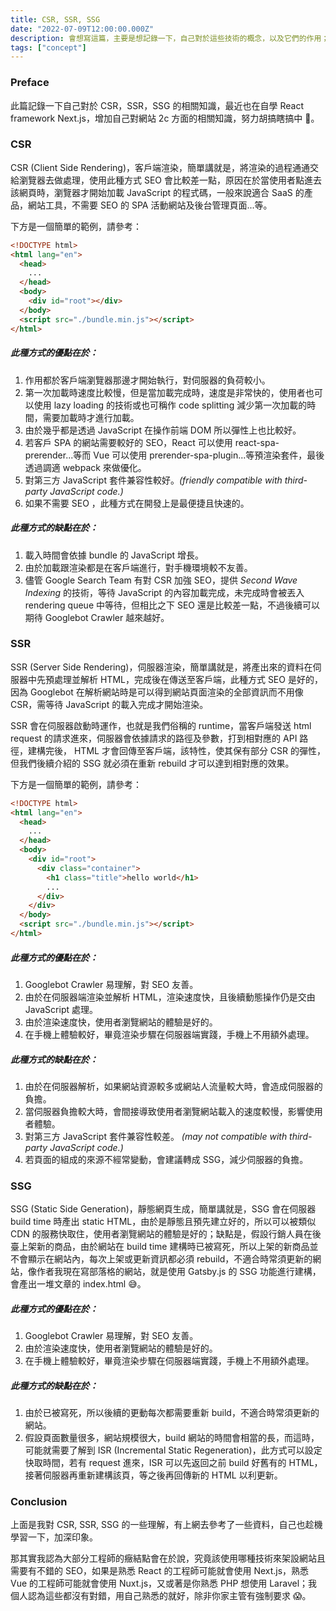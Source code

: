 ```yaml
---
title: CSR, SSR, SSG
date: "2022-07-09T12:00:00.000Z"
description: 會想寫這篇，主要是想記錄一下，自己對於這些技術的概念，以及它們的作用；畢竟自己在公司比較偏向做後台管理介面及工具，基本上就是 CSR 用一用就好，也不太用去管網站 SEO 方面的優化，WebAssembly，Meta...等，但如果之後想要做 2c 方面的網站，可能就要使用到 SSR 和 SSG 的概念。
tags: ["concept"]
---
```


### Preface

此篇記錄一下自己對於 CSR，SSR，SSG 的相關知識，最近也在自學 React framework Next.js，增加自己對網站 2c 方面的相關知識，努力胡搞瞎搞中 🤪。

### CSR

CSR (Client Side Rendering)，客戶端渲染，簡單講就是，將渲染的過程通通交給瀏覽器去做處理，使用此種方式 SEO 會比較差一點，原因在於當使用者點進去該網頁時，瀏覽器才開始加載 JavaScript 的程式碼，一般來說適合 SaaS 的產品，網站工具，不需要 SEO 的 SPA 活動網站及後台管理頁面...等。

下方是一個簡單的範例，請參考：

```html
<!DOCTYPE html>
<html lang="en">
  <head>
    ...
  </head>
  <body>
    <div id="root"></div>
  </body>
  <script src="./bundle.min.js"></script>
</html>
```

##### 此種方式的優點在於：

1. 作用都於客戶端瀏覽器那邊才開始執行，對伺服器的負荷較小。
2. 第一次加載時速度比較慢，但是當加載完成時，速度是非常快的，使用者也可以使用 lazy loading 的技術或也可稱作 code splitting 減少第一次加載的時間，需要加載時才進行加載。
3. 由於幾乎都是透過 JavaScript 在操作前端 DOM 所以彈性上也比較好。
4. 若客戶 SPA 的網站需要較好的 SEO，React 可以使用 react-spa-prerender...等而 Vue 可以使用 prerender-spa-plugin...等預渲染套件，最後透過調適 webpack 來做優化。
5. 對第三方 JavaScript 套件兼容性較好。_(friendly compatible with third-party JavaScript code.)_
6. 如果不需要 SEO ，此種方式在開發上是最便捷且快速的。

##### 此種方式的缺點在於：

1. 載入時間會依據 bundle 的 JavaScript 增長。
2. 由於加載跟渲染都是在客戶端進行，對手機環境較不友善。
3. 儘管 Google Search Team 有對 CSR 加強 SEO，提供 _Second Wave Indexing_ 的技術，等待 JavaScript 的內容加載完成，未完成時會被丟入 rendering queue 中等待，但相比之下 SEO 還是比較差一點，不過後續可以期待 Googlebot Crawler 越來越好。

### SSR

SSR (Server Side Rendering)，伺服器渲染，簡單講就是，將產出來的資料在伺服器中先預處理並解析 HTML，完成後在傳送至客戶端，此種方式 SEO 是好的，因為 Googlebot 在解析網站時是可以得到網站頁面渲染的全部資訊而不用像 CSR，需等待 JavaScript 的載入完成才開始渲染。

SSR 會在伺服器啟動時運作，也就是我們俗稱的 runtime，當客戶端發送 html request 的請求進來，伺服器會依據請求的路徑及參數，打到相對應的 API 路徑，建構完後， HTML 才會回傳至客戶端，該特性，使其保有部分 CSR 的彈性，但我們後續介紹的 SSG 就必須在重新 rebuild 才可以達到相對應的效果。

下方是一個簡單的範例，請參考：

```html
<!DOCTYPE html>
<html lang="en">
  <head>
    ...
  </head>
  <body>
    <div id="root">
      <div class="container">
        <h1 class="title">hello world</h1>
        ...
      </div>
    </div>
  </body>
  <script src="./bundle.min.js"></script>
</html>
```

##### 此種方式的優點在於：

1. Googlebot Crawler 易理解，對 SEO 友善。
2. 由於在伺服器端渲染並解析 HTML，渲染速度快，且後續動態操作仍是交由 JavaScript 處理。
3. 由於渲染速度快，使用者瀏覽網站的體驗是好的。
4. 在手機上體驗較好，畢竟渲染步驟在伺服器端實踐，手機上不用額外處理。

##### 此種方式的缺點在於：

1. 由於在伺服器解析，如果網站資源較多或網站人流量較大時，會造成伺服器的負擔。
2. 當伺服器負擔較大時，會間接導致使用者瀏覽網站載入的速度較慢，影響使用者體驗。
3. 對第三方 JavaScript 套件兼容性較差。 _(may not compatible with third-party JavaScript code.)_
4. 若頁面的組成的來源不經常變動，會建議轉成 SSG，減少伺服器的負擔。

### SSG

SSG (Static Side Generation)，靜態網頁生成，簡單講就是，SSG 會在伺服器 build time 時產出 static HTML，由於是靜態且預先建立好的，所以可以被類似 CDN 的服務快取住，使用者瀏覽網站的體驗是好的；缺點是，假設行銷人員在後臺上架新的商品，由於網站在 build time 建構時已被寫死，所以上架的新商品並不會顯示在網站內，每次上架或更新資訊都必須 rebuild，不適合時常須更新的網站，像作者我現在寫部落格的網站，就是使用 Gatsby.js 的 SSG 功能進行建構，會產出一堆文章的 index.html 😅。

##### 此種方式的優點在於：

1. Googlebot Crawler 易理解，對 SEO 友善。
2. 由於渲染速度快，使用者瀏覽網站的體驗是好的。
3. 在手機上體驗較好，畢竟渲染步驟在伺服器端實踐，手機上不用額外處理。

##### 此種方式的缺點在於：

1. 由於已被寫死，所以後續的更動每次都需要重新 build，不適合時常須更新的網站。
2. 假設頁面數量很多，網站規模很大，build 網站的時間會相當的長，而這時，可能就需要了解到 ISR (Incremental Static Regeneration)，此方式可以設定快取時間，若有 request 進來，ISR 可以先返回之前 build 好舊有的 HTML，接著伺服器再重新建構該頁，等之後再回傳新的 HTML 以利更新。

### Conclusion

上面是我對 CSR, SSR, SSG 的一些理解，有上網去參考了一些資料，自己也趁機學習一下，加深印象。

那其實我認為大部分工程師的癥結點會在於說，究竟該使用哪種技術來架設網站且需要有不錯的 SEO，如果是熟悉 React 的工程師可能就會使用 Next.js，熟悉 Vue 的工程師可能就會使用 Nuxt.js，又或著是你熟悉 PHP 想使用 Laravel；我個人認為這些都沒有對錯，用自己熟悉的就好，除非你家主管有強制要求 😱。

